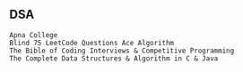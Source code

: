 ## DSA 
    Apna College
    Blind 75 LeetCode Questions Ace Algorithm 
    The Bible of Coding Interviews & Competitive Programming
    The Complete Data Structures & Algorithm in C & Java


